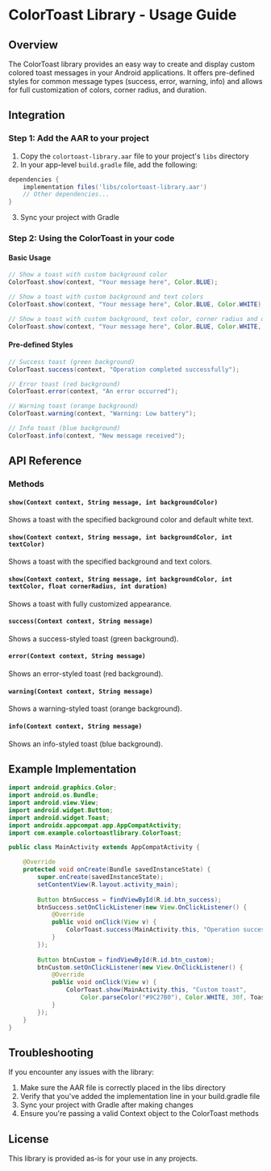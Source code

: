 # ColorToast Library - Usage Guide

## Overview
The ColorToast library provides an easy way to create and display custom colored toast messages in your Android applications. It offers pre-defined styles for common message types (success, error, warning, info) and allows for full customization of colors, corner radius, and duration.

## Integration

### Step 1: Add the AAR to your project
1. Copy the `colortoast-library.aar` file to your project's `libs` directory
2. In your app-level `build.gradle` file, add the following:

```gradle
dependencies {
    implementation files('libs/colortoast-library.aar')
    // Other dependencies...
}
```

3. Sync your project with Gradle

### Step 2: Using the ColorToast in your code

#### Basic Usage
```java
// Show a toast with custom background color
ColorToast.show(context, "Your message here", Color.BLUE);

// Show a toast with custom background and text colors
ColorToast.show(context, "Your message here", Color.BLUE, Color.WHITE);

// Show a toast with custom background, text color, corner radius and duration
ColorToast.show(context, "Your message here", Color.BLUE, Color.WHITE, 15f, Toast.LENGTH_LONG);
```

#### Pre-defined Styles
```java
// Success toast (green background)
ColorToast.success(context, "Operation completed successfully");

// Error toast (red background)
ColorToast.error(context, "An error occurred");

// Warning toast (orange background)
ColorToast.warning(context, "Warning: Low battery");

// Info toast (blue background)
ColorToast.info(context, "New message received");
```

## API Reference

### Methods

#### `show(Context context, String message, int backgroundColor)`
Shows a toast with the specified background color and default white text.

#### `show(Context context, String message, int backgroundColor, int textColor)`
Shows a toast with the specified background and text colors.

#### `show(Context context, String message, int backgroundColor, int textColor, float cornerRadius, int duration)`
Shows a toast with fully customized appearance.

#### `success(Context context, String message)`
Shows a success-styled toast (green background).

#### `error(Context context, String message)`
Shows an error-styled toast (red background).

#### `warning(Context context, String message)`
Shows a warning-styled toast (orange background).

#### `info(Context context, String message)`
Shows an info-styled toast (blue background).

## Example Implementation

```java
import android.graphics.Color;
import android.os.Bundle;
import android.view.View;
import android.widget.Button;
import android.widget.Toast;
import androidx.appcompat.app.AppCompatActivity;
import com.example.colortoastlibrary.ColorToast;

public class MainActivity extends AppCompatActivity {

    @Override
    protected void onCreate(Bundle savedInstanceState) {
        super.onCreate(savedInstanceState);
        setContentView(R.layout.activity_main);
        
        Button btnSuccess = findViewById(R.id.btn_success);
        btnSuccess.setOnClickListener(new View.OnClickListener() {
            @Override
            public void onClick(View v) {
                ColorToast.success(MainActivity.this, "Operation successful!");
            }
        });
        
        Button btnCustom = findViewById(R.id.btn_custom);
        btnCustom.setOnClickListener(new View.OnClickListener() {
            @Override
            public void onClick(View v) {
                ColorToast.show(MainActivity.this, "Custom toast", 
                    Color.parseColor("#9C27B0"), Color.WHITE, 30f, Toast.LENGTH_LONG);
            }
        });
    }
}
```

## Troubleshooting

If you encounter any issues with the library:

1. Make sure the AAR file is correctly placed in the libs directory
2. Verify that you've added the implementation line in your build.gradle file
3. Sync your project with Gradle after making changes
4. Ensure you're passing a valid Context object to the ColorToast methods

## License
This library is provided as-is for your use in any projects.
